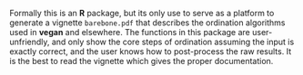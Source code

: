 Formally this is an **R** package, but its only use to serve as a
platform to generate a vignette `barebone.pdf` that describes the
ordination algorithms used in **vegan** and elsewhere. The functions
in this package are user-unfriendly, and only show the core steps of
ordination assuming the input is exactly correct, and the user knows
how to post-process the raw results. It is the best to read the
vignette which gives the proper documentation.
